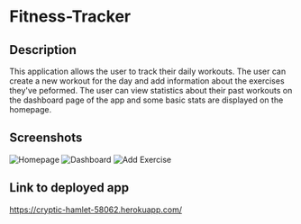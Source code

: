 # Fitness-Tracker

## Description
This application allows the user to track their daily workouts. The user can create a new workout for the day and add information about the exercises they've peformed. The user can view statistics about their past workouts on the dashboard page of the app and some basic stats are displayed on the homepage.

## Screenshots
![Homepage](https://i.imgur.com/zz5nxrD.png)
![Dashboard](https://i.imgur.com/cEvtucu.png)
![Add Exercise](https://i.imgur.com/NEplhNq.png)

## Link to deployed app
https://cryptic-hamlet-58062.herokuapp.com/
